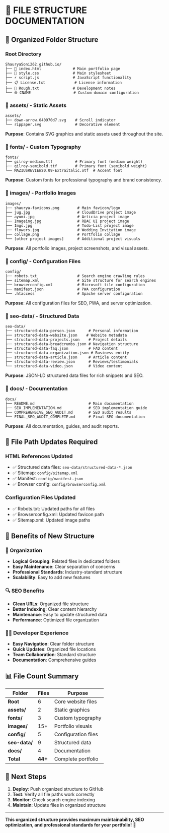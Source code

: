 # 📁 **FILE STRUCTURE DOCUMENTATION**

## 🎯 **Organized Folder Structure**

### **Root Directory**
```
ShauryaSoni262.github.io/
├── 📄 index.html              # Main portfolio page
├── 🎨 style.css               # Main stylesheet  
├── ⚡ script.js               # JavaScript functionality
├── 📋 License.txt             # License information
├── 📝 Rough.txt               # Development notes
└── 🌐 CNAME                   # Custom domain configuration
```

### **📁 assets/** - Static Assets
```
assets/
├── down-arrow.040970d7.svg    # Scroll indicator
└── rippaper.svg               # Decorative element
```
**Purpose**: Contains SVG graphics and static assets used throughout the site.

### **📁 fonts/** - Custom Typography
```
fonts/
├── gilroy-medium.ttf          # Primary font (medium weight)
├── gilroy-semibold.ttf        # Primary font (semibold weight)
└── MAZIUSREVIEW20.09-Extraitalic.otf  # Accent font
```
**Purpose**: Custom fonts for professional typography and brand consistency.

### **📁 images/** - Portfolio Images
```
images/
├── shaurya-favicons.png        # Main favicon/logo
├── jug.jpg                     # CloudDrive project image
├── ayumi.jpg                   # Articia project image
├── Imageing.jpg                # RBAC UI project image
├── Imgs.jpg                    # Todo-List project image
├── flowers.jpg                 # Wedding Invitation image
├── collage.png                 # Portfolio collage
└── [other project images]      # Additional project visuals
```
**Purpose**: All portfolio images, project screenshots, and visual assets.

### **📁 config/** - Configuration Files
```
config/
├── robots.txt                  # Search engine crawling rules
├── sitemap.xml                 # Site structure for search engines
├── browserconfig.xml           # Microsoft tile configuration
├── manifest.json               # PWA configuration
└── .htaccess                   # Apache server configuration
```
**Purpose**: All configuration files for SEO, PWA, and server optimization.

### **📁 seo-data/** - Structured Data
```
seo-data/
├── structured-data-person.json      # Personal information
├── structured-data-website.json    # Website metadata
├── structured-data-projects.json    # Project details
├── structured-data-breadcrumbs.json # Navigation structure
├── structured-data-faq.json         # FAQ content
├── structured-data-organization.json # Business entity
├── structured-data-article.json     # Article content
├── structured-data-review.json      # Reviews/testimonials
└── structured-data-video.json       # Video content
```
**Purpose**: JSON-LD structured data files for rich snippets and SEO.

### **📁 docs/** - Documentation
```
docs/
├── README.md                        # Main documentation
├── SEO_IMPLEMENTATION.md            # SEO implementation guide
├── COMPREHENSIVE_SEO_AUDIT.md       # SEO audit results
└── FINAL_SEO_AUDIT_COMPLETE.md      # Final SEO documentation
```
**Purpose**: All documentation, guides, and audit reports.

## 🔧 **File Path Updates Required**

### **HTML References Updated**
- ✅ Structured data files: `seo-data/structured-data-*.json`
- ✅ Sitemap: `config/sitemap.xml`
- ✅ Manifest: `config/manifest.json`
- ✅ Browser config: `config/browserconfig.xml`

### **Configuration Files Updated**
- ✅ Robots.txt: Updated paths for all files
- ✅ Browserconfig.xml: Updated favicon path
- ✅ Sitemap.xml: Updated image paths

## 🚀 **Benefits of New Structure**

### **📁 Organization**
- **Logical Grouping**: Related files in dedicated folders
- **Easy Maintenance**: Clear separation of concerns
- **Professional Standards**: Industry-standard structure
- **Scalability**: Easy to add new features

### **🔍 SEO Benefits**
- **Clean URLs**: Organized file structure
- **Better Indexing**: Clear content hierarchy
- **Maintenance**: Easy to update structured data
- **Performance**: Optimized file organization

### **👨‍💻 Developer Experience**
- **Easy Navigation**: Clear folder structure
- **Quick Updates**: Organized file locations
- **Team Collaboration**: Standard structure
- **Documentation**: Comprehensive guides

## 📊 **File Count Summary**

| Folder | Files | Purpose |
|--------|-------|---------|
| **Root** | 6 | Core website files |
| **assets/** | 2 | Static graphics |
| **fonts/** | 3 | Custom typography |
| **images/** | 15+ | Portfolio visuals |
| **config/** | 5 | Configuration files |
| **seo-data/** | 9 | Structured data |
| **docs/** | 4 | Documentation |
| **Total** | **44+** | Complete portfolio |

## 🎯 **Next Steps**

1. **Deploy**: Push organized structure to GitHub
2. **Test**: Verify all file paths work correctly
3. **Monitor**: Check search engine indexing
4. **Maintain**: Update files in organized structure

---

**This organized structure provides maximum maintainability, SEO optimization, and professional standards for your portfolio!** 🚀
